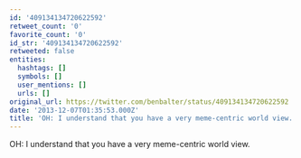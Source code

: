 ```yaml
---
id: '409134134720622592'
retweet_count: '0'
favorite_count: '0'
id_str: '409134134720622592'
retweeted: false
entities:
  hashtags: []
  symbols: []
  user_mentions: []
  urls: []
original_url: https://twitter.com/benbalter/status/409134134720622592
date: '2013-12-07T01:35:53.000Z'
title: 'OH: I understand that you have a very meme-centric world view.'
---
```


OH: I understand that you have a very meme-centric world view.